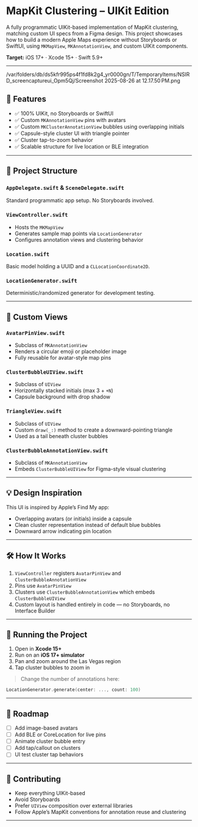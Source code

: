 # MapKit Clustering – UIKit Edition

A fully programmatic UIKit-based implementation of MapKit clustering, matching custom UI specs from a Figma design. This project showcases how to build a modern Apple Maps experience without Storyboards or SwiftUI, using `MKMapView`, `MKAnnotationView`, and custom UIKit components.

**Target:** iOS 17+ · Xcode 15+ · Swift 5.9+

---
/var/folders/db/ds5kfr995ps4f1fd8k2g4_yr0000gn/T/TemporaryItems/NSIRD_screencaptureui_Opm5Qj/Screenshot 2025-08-26 at 12.17.50 PM.png

## 🚀 Features

- ✅ 100% UIKit, no Storyboards or SwiftUI
- ✅ Custom `MKAnnotationView` pins with avatars
- ✅ Custom `MKClusterAnnotationView` bubbles using overlapping initials
- ✅ Capsule-style cluster UI with triangle pointer
- ✅ Cluster tap-to-zoom behavior
- ✅ Scalable structure for live location or BLE integration

---

## 🧱 Project Structure

### `AppDelegate.swift` & `SceneDelegate.swift`
Standard programmatic app setup. No Storyboards involved.

### `ViewController.swift`
- Hosts the `MKMapView`
- Generates sample map points via `LocationGenerator`
- Configures annotation views and clustering behavior

### `Location.swift`
Basic model holding a UUID and a `CLLocationCoordinate2D`.

### `LocationGenerator.swift`
Deterministic/randomized generator for development testing.

---

## 🧩 Custom Views

### `AvatarPinView.swift`
- Subclass of `MKAnnotationView`
- Renders a circular emoji or placeholder image
- Fully reusable for avatar-style map pins

### `ClusterBubbleUIView.swift`
- Subclass of `UIView`
- Horizontally stacked initials (max 3 + `+N`)
- Capsule background with drop shadow

### `TriangleView.swift`
- Subclass of `UIView`
- Custom `draw(_:)` method to create a downward-pointing triangle
- Used as a tail beneath cluster bubbles

### `ClusterBubbleAnnotationView.swift`
- Subclass of `MKAnnotationView`
- Embeds `ClusterBubbleUIView` for Figma-style visual clustering

---

## 💡 Design Inspiration

This UI is inspired by Apple’s Find My app:
- Overlapping avatars (or initials) inside a capsule
- Clean cluster representation instead of default blue bubbles
- Downward arrow indicating pin location

---

## 🛠 How It Works

1. `ViewController` registers `AvatarPinView` and `ClusterBubbleAnnotationView`
2. Pins use `AvatarPinView`
3. Clusters use `ClusterBubbleAnnotationView` which embeds `ClusterBubbleUIView`
4. Custom layout is handled entirely in code — no Storyboards, no Interface Builder

---

## 🧪 Running the Project

1. Open in **Xcode 15+**
2. Run on an **iOS 17+ simulator**
3. Pan and zoom around the Las Vegas region
4. Tap cluster bubbles to zoom in

> Change the number of annotations here:

```swift
LocationGenerator.generate(center: ..., count: 100)
```

---

## 🧭 Roadmap

- [ ] Add image-based avatars
- [ ] Add BLE or CoreLocation for live pins
- [ ] Animate cluster bubble entry
- [ ] Add tap/callout on clusters
- [ ] UI test cluster tap behaviors

---

## 🤝 Contributing

- Keep everything UIKit-based
- Avoid Storyboards
- Prefer `UIView` composition over external libraries
- Follow Apple’s MapKit conventions for annotation reuse and clustering

---
